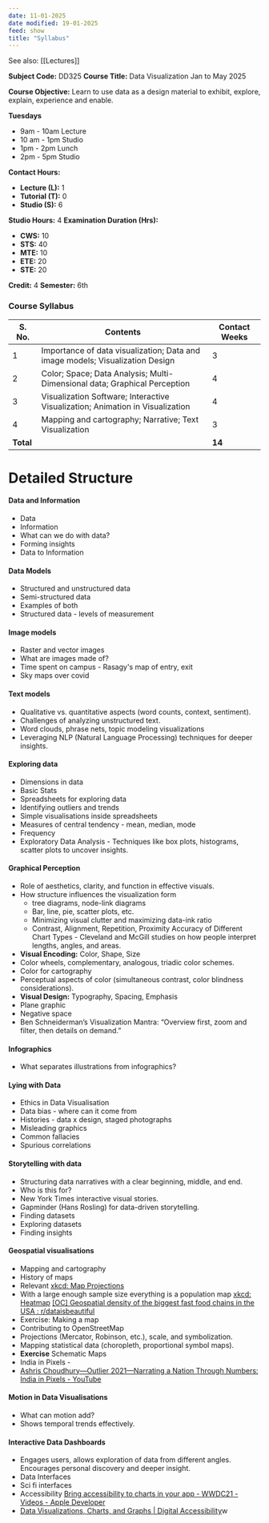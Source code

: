 ```yaml
---
date: 11-01-2025
date modified: 19-01-2025
feed: show
title: "Syllabus"
---
```


See also: [[Lectures]]

**Subject Code:** DD325
**Course Title:** Data Visualization
Jan to May 2025

**Course Objective:** Learn to use data as a design material to exhibit, explore, explain, experience and enable.

**Tuesdays**
- 9am - 10am Lecture
- 10 am - 1pm Studio
- 1pm - 2pm Lunch
- 2pm - 5pm Studio

**Contact Hours:**
- **Lecture (L):** 1
- **Tutorial (T):** 0
- **Studio (S):** 6

**Studio Hours:** 4
**Examination Duration (Hrs):**
- **CWS:** 10
- **STS:** 40
- **MTE:** 10
- **ETE:** 20
- **STE:** 20

**Credit:** 4
**Semester:** 6th
### Course Syllabus

| **S. No.** | **Contents**                                                                  | **Contact Weeks** |
| ---------- | ----------------------------------------------------------------------------- | ----------------- |
| 1          | Importance of data visualization; Data and image models; Visualization Design | 3                 |
| 2          | Color; Space; Data Analysis; Multi-Dimensional data; Graphical Perception     | 4                 |
| 3          | Visualization Software; Interactive Visualization; Animation in Visualization | 4                 |
| 4          | Mapping and cartography; Narrative; Text Visualization                        | 3                 |
| **Total**  |                                                                               | **14**            |

# Detailed Structure

#### Data and Information
- Data
- Information
- What can we do with data?
- Forming insights
- Data to Information

#### Data Models
- Structured and unstructured data
- Semi-structured data
- Examples of both
- Structured data - levels of measurement

#### Image models
- Raster and vector images
- What are images made of?
- Time spent on campus - Rasagy's map of entry, exit
- Sky maps over covid

#### Text models
- Qualitative vs. quantitative aspects (word counts, context, sentiment).
- Challenges of analyzing unstructured text.
- Word clouds, phrase nets, topic modeling visualizations
- Leveraging NLP (Natural Language Processing) techniques for deeper insights.

#### Exploring data
- Dimensions in data
- Basic Stats
- Spreadsheets for exploring data
- Identifying outliers and trends
- Simple visualisations inside spreadsheets
- Measures of central tendency - mean, median, mode
- Frequency
- Exploratory Data Analysis - Techniques like box plots, histograms, scatter plots to uncover insights.
#### Graphical Perception
- Role of aesthetics, clarity, and function in effective visuals.
- How structure influences the visualization form
	- tree diagrams, node-link diagrams
	- Bar, line, pie, scatter plots, etc.
	- Minimizing visual clutter and maximizing data-ink ratio
	- Contrast, Alignment, Repetition, Proximity
	Accuracy of Different Chart Types - Cleveland and McGill studies on how people interpret lengths, angles, and areas.
- **Visual Encoding:** Color, Shape, Size
- Color wheels, complementary, analogous, triadic color schemes.
- Color for cartography
- Perceptual aspects of color (simultaneous contrast, color blindness considerations).
- **Visual Design:** Typography, Spacing, Emphasis
- Plane graphic
- Negative space
- Ben Schneiderman’s Visualization Mantra: “Overview first, zoom and filter, then details on demand.”
#### Infographics
- What separates illustrations from infographics?
#### Lying with Data
- Ethics in Data Visualisation
- Data bias - where can it come from
- Histories - data x design, staged photographs
- Misleading graphics
- Common fallacies
- Spurious correlations
#### Storytelling with data
- Structuring data narratives with a clear beginning, middle, and end.
- Who is this for?
- New York Times interactive visual stories.
- Gapminder (Hans Rosling) for data-driven storytelling.
- Finding datasets
- Exploring datasets
- Finding insights
#### Geospatial visualisations
- Mapping and cartography
- History of maps
- Relevant [xkcd: Map Projections](https://xkcd.com/977/)
- With a large enough sample size everything is a population map [xkcd: Heatmap](https://xkcd.com/1138/) [\[OC\] Geospatial density of the biggest fast food chains in the USA : r/dataisbeautiful](https://www.reddit.com/r/dataisbeautiful/comments/zkercv/oc_geospatial_density_of_the_biggest_fast_food/)
- Exercise: Making a map
- Contributing to OpenStreetMap
- Projections (Mercator, Robinson, etc.), scale, and symbolization.
- Mapping statistical data (choropleth, proportional symbol maps).
- **Exercise** Schematic Maps
- India in Pixels -
- [Ashris Choudhury—Outlier 2021—Narrating a Nation Through Numbers: India in Pixels - YouTube](https://www.youtube.com/watch?v=p1uxZMGyX6E)
#### Motion in Data Visualisations
- What can motion add?
- Shows temporal trends effectively.
#### Interactive Data Dashboards
- Engages users, allows exploration of data from different angles. Encourages personal discovery and deeper insight.
- Data Interfaces
- Sci fi interfaces
- Accessibility [Bring accessibility to charts in your app - WWDC21 - Videos - Apple Developer](https://developer.apple.com/videos/play/wwdc2021/10122/)
- [Data Visualizations, Charts, and Graphs \| Digital Accessibility​](https://accessibility.huit.harvard.edu/data-viz-charts-graphs)w